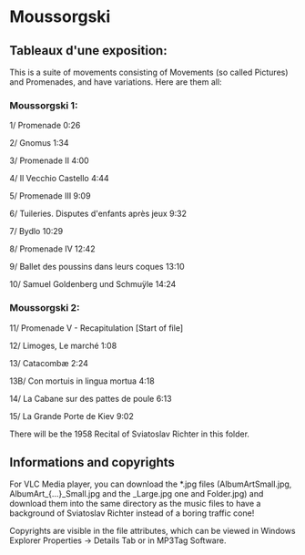 # Moussorgski

## Tableaux d'une exposition:

This is a suite of movements consisting of Movements (so called Pictures) and Promenades, and have variations. Here are them all:

### Moussorgski 1:

1/ Promenade 0:26

2/ Gnomus 1:34

3/ Promenade II 4:00

4/ Il Vecchio Castello 4:44

5/ Promenade III 9:09

6/ Tuileries. Disputes d'enfants après jeux 9:32

7/ Bydlo 10:29

8/ Promenade IV 12:42

9/ Ballet des poussins dans leurs coques 13:10

10/ Samuel Goldenberg und Schmuÿle 14:24

### Moussorgski 2:

11/ Promenade V - Recapitulation [Start of file]

12/ Limoges, Le marché 1:08

13/ Catacombæ 2:24

13B/ Con mortuis in lingua mortua 4:18

14/ La Cabane sur des pattes de poule 6:13

15/ La Grande Porte de Kiev 9:02

There will be the 1958 Recital of Sviatoslav Richter in this folder.

## Informations and copyrights

For VLC Media player, you can download the *.jpg files (AlbumArtSmall.jpg, AlbumArt_{...}_Small.jpg and the _Large.jpg one and Folder.jpg) and download them into the same directory as the music files to have a background of Sviatoslav Richter instead of a boring traffic cone!

Copyrights are visible in the file attributes, which can be viewed in Windows Explorer Properties → Details Tab or in MP3Tag Software.
